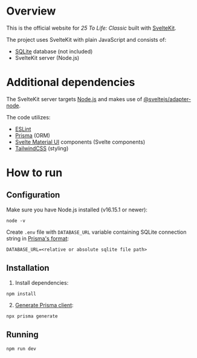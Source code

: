 # Overview

This is the official website for *25 To Life: Classic* built with [SvelteKit](https://kit.svelte.dev/).

The project uses SvelteKit with plain JavaScript and consists of:

- [SQLite](https://www.sqlite.org/index.html) database (not included)
- SvelteKit server (Node.js)

# Additional dependencies

The SvelteKit server targets [Node.js](https://nodejs.org/en/) and makes use of [@sveltejs/adapter-node](https://www.npmjs.com/package/@sveltejs/adapter-node).

The code utilizes:

- [ESLint](https://eslint.org/)
- [Prisma](https://www.prisma.io/) (ORM)
- [Svelte Material UI](https://sveltematerialui.com/) components (Svelte components)
- [TailwindCSS](https://tailwindcss.com/) (styling)

# How to run

## Configuration

Make sure you have Node.js installed (v16.15.1 or newer):

```
node -v
```

Create `.env` file with `DATABASE_URL` variable containing SQLite connection string in [Prisma's format](https://www.prisma.io/docs/concepts/database-connectors/sqlite#example):

```
DATABASE_URL=<relative or absolute sqlite file path>
```

## Installation

1. Install dependencies:

```
npm install
```

2. [Generate Prisma client](https://www.prisma.io/docs/concepts/components/prisma-client/working-with-prismaclient/generating-prisma-client):

```
npx prisma generate
```

## Running

```
npm run dev
```
